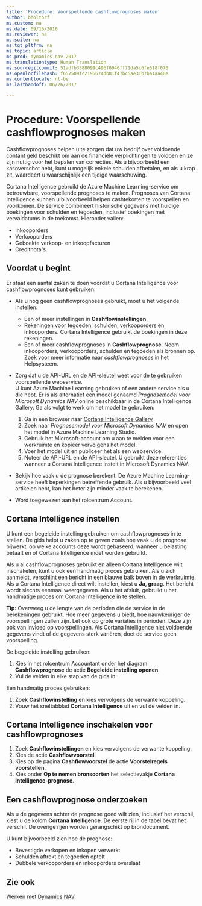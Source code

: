 ```yaml
---
title: 'Procedure: Voorspellende cashflowprognoses maken'
author: bholtorf
ms.custom: na
ms.date: 09/16/2016
ms.reviewer: na
ms.suite: na
ms.tgt_pltfrm: na
ms.topic: article
ms.prod: dynamics-nav-2017
ms.translationtype: Human Translation
ms.sourcegitcommit: 51adfb3588099c496f0946ff71da5c6fe518f070
ms.openlocfilehash: f657509fc2195674db81f47bc5ae31b7ba1aa40e
ms.contentlocale: nl-be
ms.lasthandoff: 06/26/2017

---
```


# <a name="how-to-make-predictive-cash-flow-forecasts"></a>Procedure: Voorspellende cashflowprognoses maken
Cashflowprognoses helpen u te zorgen dat uw bedrijf over voldoende contant geld beschikt om aan de financiële verplichtingen te voldoen en ze zijn nuttig voor het bepalen van correcties. Als u bijvoorbeeld een kasoverschot hebt, kunt u mogelijk enkele schulden afbetalen, en als u krap zit, waardeert u waarschijnlijk een tijdige waarschuwing. 

Cortana Intelligence gebruikt de Azure Machine Learning-service om betrouwbare, voorspellende prognoses te maken. Prognoses van Cortana Intelligence kunnen u bijvoorbeeld helpen cashtekorten te voorspellen en voorkomen. De service combineert historische gegevens met huidige boekingen voor schulden en tegoeden, inclusief boekingen met vervaldatums in de toekomst. Hieronder vallen:
* Inkooporders
* Verkooporders
* Geboekte verkoop- en inkoopfacturen
* Creditnota's.

## <a name="before-you-start"></a>Voordat u begint  
Er staat een aantal zaken te doen voordat u Cortana Intelligence voor cashflowprognoses kunt gebruiken: 
* Als u nog geen cashflowprognoses gebruikt, moet u het volgende instellen:
    * Een of meer instellingen in **Cashflowinstellingen**. 
    * Rekeningen voor tegoeden, schulden, verkooporders en inkooporders. Cortana Intelligence gebruikt de boekingen in deze rekeningen.
    * Een of meer cashflowprognoses in **Cashflowprognose**. Neem inkooporders, verkooporders, schulden en tegoeden als bronnen op.  
    Zoek voor meer informatie naar _cashflowprognoses_ in het Helpsysteem. 
* Zorg dat u de API-URL en de API-sleutel weet voor de te gebruiken voorspellende webservice.  
    U kunt Azure Machine Learning gebruiken of een andere service als u die hebt. Er is als alternatief een model genaamd _Prognosemodel voor Microsoft Dynamics NAV_ online beschikbaar in de Cortana Intelligence Gallery. Ga als volgt te werk om het model te gebruiken:

    1. Ga in een browser naar [Cortana Intelligence Gallery](https://go.microsoft.com/fwlink/?linkid=828352)
    2. Zoek naar _Prognosemodel voor Microsoft Dynamics NAV_ en open het model in Azure Machine Learning Studio.
    3. Gebruik het Microsoft-account om u aan te melden voor een werkruimte en kopieer vervolgens het model.
    4. Voer het model uit en publiceer het als een webservice.
    5. Noteer de API-URL en de API-sleutel. U gebruikt deze referenties wanneer u Cortana Intelligence instelt in Microsoft Dynamics NAV.  

* Bekijk hoe vaak u de prognose berekent. De Azure Machine Learning-service heeft beperkingen betreffende gebruik. Als u bijvoorbeeld veel artikelen hebt, kan het beter zijn minder vaak te berekenen. 
* Word toegewezen aan het rolcentrum Account. 

## <a name="set-up-cortana-intelligence"></a>Cortana Intelligence instellen
U kunt een begeleide instelling gebruiken om cashflowprognoses in te stellen. De gids helpt u zaken op te geven zoals hoe vaak u de prognose bijwerkt, op welke accounts deze wordt gebaseerd, wanneer u belasting betaalt en of Cortana Intelligence moet worden gebruikt.  

Als u al cashflowprognoses gebruikt en alleen Cortana Intelligence wilt inschakelen, kunt u ook een handmatig proces gebruiken. Als u zich aanmeldt, verschijnt een bericht in een blauwe balk boven in de werkruimte. Als u Cortana Intelligence direct wilt instellen, kiest u **Ja, graag**. Het bericht wordt slechts eenmaal weergegeven. Als u het afsluit, gebruikt u het handmatige proces om Cortana Intelligence in te stellen.  

**Tip:** Overweeg u de lengte van de perioden die de service in de berekeningen gebruikt. Hoe meer gegevens u biedt, hoe nauwkeuriger de voorspellingen zullen zijn. Let ook op grote variaties in perioden. Deze zijn ook van invloed op voorspellingen. Als Cortana Intelligence niet voldoende gegevens vindt of de gegevens sterk variëren, doet de service geen voorspelling. 

De begeleide instelling gebruiken:
1. Kies in het rolcentrum Accountant onder het diagram **Cashflowprognose** de actie **Begeleide instelling openen**.
2. Vul de velden in elke stap van de gids in.

Een handmatig proces gebruiken:
1. Zoek **Cashflowinstelling** en kies vervolgens de verwante koppeling.
2. Vouw het sneltabblad **Cortana Intelligence** uit en vul de velden in.

## <a name="turn-on-cortana-intelligence-for-cash-flow-forecasts"></a>Cortana Intelligence inschakelen voor cashflowprognoses
1. Zoek **Cashflowinstellingen** en kies vervolgens de verwante koppeling.
2. Kies de actie **Cashflowvoorstel**.
3. Kies op de pagina **Cashflowvoorstel** de actie **Voorstelregels voorstellen**.  
4. Kies onder **Op te nemen bronsoorten** het selectievakje **Cortana Intelligence-prognose**.

## <a name="investigate-a-cash-flow-forecast"></a>Een cashflowprognose onderzoeken
Als u de gegevens achter de prognose goed wilt zien, inclusief het verschil, kiest u de kolom **Cortana Intelligence**. De eerste rij in de tabel bevat het verschil. De overige rijen worden gerangschikt op brondocument.  

U kunt bijvoorbeeld zien hoe de prognose:    
* Bevestigde verkopen en inkopen verwerkt 
* Schulden aftrekt en tegoeden optelt
* Dubbele verkooporders en inkooporders overslaat

## <a name="see-also"></a>Zie ook  
[Werken met Dynamics NAV](ui-work-product.md)

